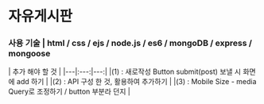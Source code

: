 # 자유게시판

### 사용 기술 | html / css / ejs / node.js / es6 / mongoDB / express / mongoose

| 추가 해야 할 것 |
|---|:---:|---:|
|(1) : 새로작성 Button submit(post) 보낼 시 화면에 add 하기 |
|(2) : API 구성 한 것, 활용하여 추가하기 |
|(3) : Mobile Size - media Query로 조정하기 / button 부분라 던지  |